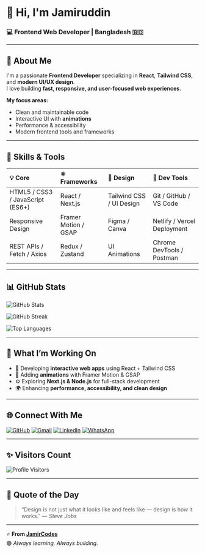 # 👋 Hi, I'm **Jamiruddin**
### 💻 Frontend Web Developer | Bangladesh 🇧🇩

---

## 🚀 About Me
I'm a passionate **Frontend Developer** specializing in **React**, **Tailwind CSS**, and **modern UI/UX design**.  
I love building **fast, responsive, and user-focused web experiences**.  

**My focus areas:**
- Clean and maintainable code
- Interactive UI with **animations**
- Performance & accessibility
- Modern frontend tools and frameworks

---

## 🧠 Skills & Tools

| 💡 Core | ⚛️ Frameworks | 🎨 Design | 🧩 Dev Tools |
|:--|:--|:--|:--|
| HTML5 / CSS3 / JavaScript (ES6+) | React / Next.js | Tailwind CSS / UI Design | Git / GitHub / VS Code |
| Responsive Design | Framer Motion / GSAP | Figma / Canva | Netlify / Vercel Deployment |
| REST APIs / Fetch / Axios | Redux / Zustand | UI Animations | Chrome DevTools / Postman |

---

## 📊 GitHub Stats

<p align="left">
  <img src="https://github-readme-stats.vercel.app/api?username=jamircodes&show_icons=true&theme=tokyonight&hide_border=true" alt="GitHub Stats" />
</p>

<p align="left">
  <img src="https://github-readme-streak-stats.herokuapp.com/?user=jamircodes&theme=tokyonight&hide_border=true" alt="GitHub Streak" />
</p>

<p align="left">
  <img src="https://github-readme-stats.vercel.app/api/top-langs/?username=jamircodes&layout=compact&theme=tokyonight&hide_border=true" alt="Top Languages" />
</p>

---

## 💬 What I’m Working On
- 🚀 Developing **interactive web apps** using React + Tailwind CSS
- 🎨 Adding **animations** with Framer Motion & GSAP
- ⚙️ Exploring **Next.js & Node.js** for full-stack development
- 🌍 Enhancing **performance, accessibility, and clean design**

---

## 🌐 Connect With Me
<p align="left">
  <a href="https://github.com/jamircodes"><img src="https://img.shields.io/badge/GitHub-0D1117?style=for-the-badge&logo=github&logoColor=white" alt="GitHub" /></a>
  <a href="mailto:jamiruddin17671743@gmail.com"><img src="https://img.shields.io/badge/Gmail-D14836?style=for-the-badge&logo=gmail&logoColor=white" alt="Gmail" /></a>
  <a href="https://linkedin.com/in/your-link-here"><img src="https://img.shields.io/badge/LinkedIn-0077B5?style=for-the-badge&logo=linkedin&logoColor=white" alt="LinkedIn" /></a>
  <a href="https://wa.me/8801317671743"><img src="https://img.shields.io/badge/WhatsApp-25D366?style=for-the-badge&logo=whatsapp&logoColor=white" alt="WhatsApp" /></a>
</p>

---

## ✨ Visitors Count
<p align="left">
  <img src="https://komarev.com/ghpvc/?username=jamircodes&label=Profile%20Visitors&color=brightgreen&style=flat-square" alt="Profile Visitors" />
</p>

---

## 🧭 Quote of the Day
> “Design is not just what it looks like and feels like — design is how it works.” — *Steve Jobs*

---

⭐ **From [JamirCodes](https://github.com/jamircodes)**  
🟢 *Always learning. Always building.*
